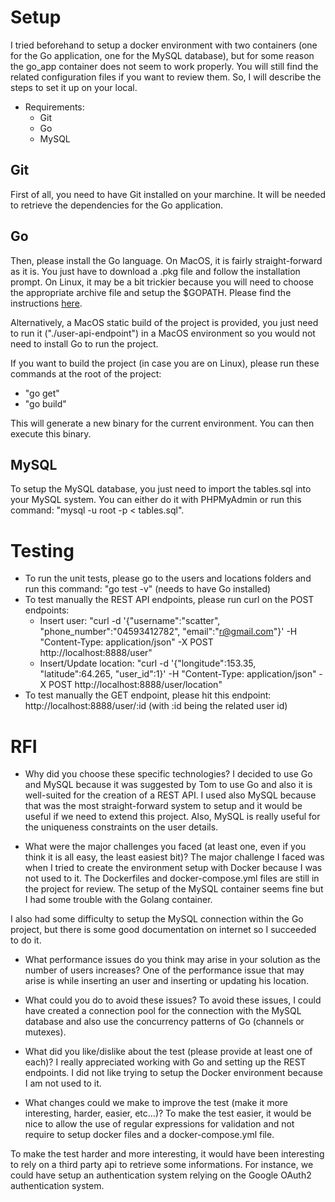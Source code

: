 # Setup

I tried beforehand to setup a docker environment with two containers (one for the Go application, one for the MySQL database), but for some reason the go_app container does not seem to work properly. You will still find the related configuration files if you want to review them. So, I will describe the steps to set it up on your local.

- Requirements:
    * Git
    * Go
    * MySQL

## Git

First of all, you need to have Git installed on your marchine. It will be needed to retrieve the dependencies for the Go application.

## Go

Then, please install the Go language. On MacOS, it is fairly straight-forward as it is. You just have to download a .pkg file and follow the installation prompt. On Linux, it may be a bit trickier because you will need to choose the appropriate archive file and setup the $GOPATH. Please find the instructions [here](https://golang.org/doc/install#tarball).

Alternatively, a MacOS static build of the project is provided, you just need to run it ("./user-api-endpoint") in a MacOS environment so you would not need to install Go to run the project.

If you want to build the project (in case you are on Linux), please run these commands at the root of the project:
- "go get"
- "go build"

This will generate a new binary for the current environment. You can then execute this binary.

## MySQL

To setup the MySQL database, you just need to import the tables.sql into your MySQL system. You can either do it with PHPMyAdmin or run this command: "mysql -u root -p < tables.sql".

# Testing

- To run the unit tests, please go to the users and locations folders and run this command: "go test -v" (needs to have Go installed)
- To test manually the REST API endpoints, please run curl on the POST endpoints:
	* Insert user: "curl -d '{"username":"scatter", "phone_number":"04593412782", "email":"r@gmail.com"}' -H "Content-Type: application/json" -X POST http://localhost:8888/user"
	* Insert/Update location: "curl -d '{"longitude":153.35, "latitude":64.265, "user_id":1}' -H "Content-Type: application/json" -X POST http://localhost:8888/user/location"
- To test manually the GET endpoint, please hit this endpoint: http://localhost:8888/user/:id (with :id being the related user id)

# RFI

- Why did you choose these specific technologies?
I decided to use Go and MySQL because it was suggested by Tom to use Go and also it is well-suited for the creation of a REST API. I used also MySQL because that was the most straight-forward system to setup and it would be useful if we need to extend this project. Also, MySQL is really useful for the uniqueness constraints on the user details.

- What were the major challenges you faced (at least one, even if you think it is all easy, the least easiest bit)?
The major challenge I faced was when I tried to create the environment setup with Docker because I was not used to it. The Dockerfiles and docker-compose.yml files are still in the project for review. The setup of the MySQL container seems fine but I had some trouble with the Golang container.

I also had some difficulty to setup the MySQL connection within the Go project, but there is some good documentation on internet so I succeeded to do it.

- What performance issues do you think may arise in your solution as the number of users increases?
One of the performance issue that may arise is while inserting an user and inserting or updating his location.

- What could you do to avoid these issues?
To avoid these issues, I could have created a connection pool for the connection with the MySQL database and also use the concurrency patterns of Go (channels or mutexes).

- What did you like/dislike about the test (please provide at least one of each)?
I really appreciated working with Go and setting up the REST endpoints. I did not like trying to setup the Docker environment because I am not used to it.

- What changes could we make to improve the test (make it more interesting, harder, easier, etc...)?
To make the test easier, it would be nice to allow the use of regular expressions for validation and not require to setup docker files and a docker-compose.yml file.

To make the test harder and more interesting, it would have been interesting to rely on a third party api to retrieve some informations. For instance, we could have setup an authentication system relying on the Google OAuth2 authentication system.
